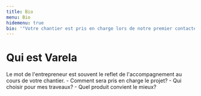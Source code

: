 ```yaml
---
title: Bio
menu: Bio
hidemenu: true
bio: '"Votre chantier est pris en charge lors de notre premier contacte, et respecte votre agenda. <br/>Dans ce domaine depuis 15 ans, je propose des solutions modulables selon vos souhaits, à l''étude de vos besoins"<br/><br/>M. Varela<br /><i class="glyphicon glyphicon-phone-alt" style="color: #f4f4f4; opacity: 0.9;"></i>: <a href="tel:+33164622649" style="color: #f4f4f4; opacity: 0.9; text-decoration: underline;">+331.64.62.26.49</a>'
---
```


# Qui est Varela

Le mot de l'entrepreneur est souvent le reflet de l'accompagnement au cours de votre chantier. - Comment sera pris en charge le projet? - Qui choisir pour mes traveaux? - Quel produit convient le mieux?
